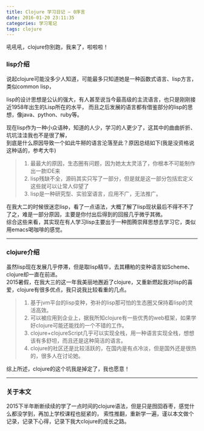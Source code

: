 ```yaml
---
title: Clojure 学习日记 — 0序言
date: 2016-01-20 23:11:35
categories: 学习笔记
tags: clojure
---
```

吼吼吼，clojure你别跑，我来了，啦啦啦！

<!--more-->

### lisp介绍

说起clojure可能没多少人知道，可能最多只知道她是一种函数式语言、lisp方言，类似common lisp，  

lisp的设计思想是公认的强大，有人甚至说当今最高级的主流语言，也只是刚刚接近1958年出生的Lisp所在的水平，
而且之后发展的语言都有借鉴部分的lisp的思想，像java、python、ruby等。 

现在lisp作为一种小众语种，知道的人少，学习的人更少了，这其中的曲曲折折、坑坑洼洼我也不是很了解，  
到底是什么原因导致一个如此牛掰的语言沦落至此？原因总结如下(我是没资格说这种话的，参考大牛)  

> 1. 最最大的原因，生态圈有问题，因为她太太灵活了，你根本不可能制作出一款IDE来
> 2. lisp残缺不全，源码其实只写了一部分，但是就是这一部分包括宏定义这些就可以让常人仰望了
> 3. lisp是一种研究型、实验室语言，应用不广，无法推广。

在我大二的时候很迷恋lisp，看了一点语法，大概了解了lisp现状最后不得不不了了之，难是一部分原因，主要是你付出后得到的回报几乎微乎其微。  
综合这些来看，其实现在有人学习lisp主要出于一种图腾崇拜思想去学习它，类似用emacs喝咖啡的感觉。  

***

### clojure介绍

虽然lisp现在发展几乎停滞，但是取lisp精华，去其糟粕的变种语言如Scheme、clojure却一直在前进。  
2015暑假，在我大三的这一年我美丽地邂逅了clojure，又重新燃起我对lisp的喜爱，clojure有很多优点，我只说我比较看重的几点。  

> 1. 基于jvm平台的lisp变种，弥补的lisp那可怕的生态圈又保持着lisp的灵活高效。  
> 2. 可以被应用到企业上，据我所知clojure有一些优秀的web框架，如果学好clojure可能还能找的一个不错的工作。  
> 3. clojure+clojureScript几乎可以实现全栈，用一种语言实现全栈，想想该有多舒坦，而且还是这种简洁的语言。  
> 4. clojure的社区还是比较活跃的，在国内是有点冷淡，但是国外还是很热的，很多人在讨论她。

综上所述，clojure的这个坑我是掉定了，我也愿意！  

***

### 关于本文

2015下半年断断续续的学了一点时间的clojure语法，但是只是囫囵吞枣，感觉什么都没学到，再加上学校课程也挺紧的，
索性推翻，重新学一遍，谨以本文做个记录，记录下心得，记录下我大clojure的成长之路。
